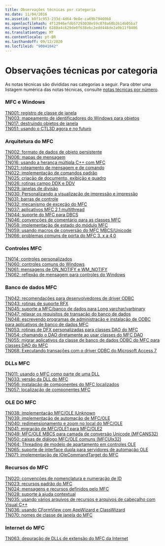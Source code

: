 ```yaml
---
title: Observações técnicas por categoria
ms.date: 11/04/2016
ms.assetid: b9f1c953-233d-4d64-9e8e-ca69b79460b8
ms.openlocfilehash: 4f12946efdb57293038e59c078a68b2614b05ba7
ms.sourcegitcommit: 6280a4c629de0f638ebc2edd446de2a9b11f0406
ms.translationtype: MT
ms.contentlocale: pt-BR
ms.lasthandoff: 09/12/2020
ms.locfileid: "90041842"
---
```

# <a name="technical-notes-by-category"></a>Observações técnicas por categoria

As notas técnicas são divididas nas categorias a seguir. Para obter uma listagem numérica das notas técnicas, consulte [notas técnicas por número](../mfc/technical-notes-by-number.md).

### <a name="mfc-and-windows"></a>MFC e Windows

[TN001: registro de classe de janela](../mfc/tn001-window-class-registration.md)\
[TN003: mapeamento de identificadores do Windows para objetos](../mfc/tn003-mapping-of-windows-handles-to-objects.md)\
[TN017: destruindo objetos de janela](../mfc/tn017-destroying-window-objects.md)\
[TN051: usando o CTL3D agora e no futuro](../mfc/tn051-using-ctl3d-now-and-in-the-future.md)

### <a name="mfc-architecture"></a>Arquitetura do MFC

[TN002: formato de dados de objeto persistente](../mfc/tn002-persistent-object-data-format.md)\
[TN006: mapas de mensagem](../mfc/tn006-message-maps.md)\
[TN016: usando a herança múltipla C++ com MFC](../mfc/tn016-using-cpp-multiple-inheritance-with-mfc.md)\
[TN021: roteamento de mensagem e de comando](../mfc/tn021-command-and-message-routing.md)\
[TN022: implementação de comandos padrão](../mfc/tn022-standard-commands-implementation.md)\
[TN025: criação de documento, exibição e quadro](../mfc/tn025-document-view-and-frame-creation.md)\
[TN026: rotinas campo DDX e DDV](../mfc/tn026-ddx-and-ddv-routines.md)\
[TN029: janelas de divisão](../mfc/tn029-splitter-windows.md)\
[TN030: Personalizando a visualização de impressão e impressão](../mfc/tn030-customizing-printing-and-print-preview.md)\
[TN031: barras de controle](../mfc/tn031-control-bars.md)\
[TN032: mecanismo de exceção do MFC](../mfc/tn032-mfc-exception-mechanism.md)\
[TN037: aplicativos MFC 2,1 multithread](../mfc/tn037-multithreaded-mfc-2-1-applications.md)\
[TN044: suporte do MFC para DBCS](../mfc/tn044-mfc-support-for-dbcs.md)\
[TN046: convenções de comentário para as classes MFC](../mfc/tn046-commenting-conventions-for-the-mfc-classes.md)\
[TN058: implementação de estado do módulo MFC](../mfc/tn058-mfc-module-state-implementation.md)\
[TN059: usando macros de conversão do MFC MBCS/Unicode](../mfc/tn059-using-mfc-mbcs-unicode-conversion-macros.md)\
[TN066: problemas comuns de porta do MFC 3. x a 4,0](../mfc/tn066-common-mfc-3-x-to-4-0-porting-issues.md)

### <a name="mfc-controls"></a>Controles MFC

[TN014: controles personalizados](../mfc/tn014-custom-controls.md)\
[TN060: controles comuns do Windows](../mfc/tn060-the-new-windows-common-controls.md)\
[TN061: mensagens de ON_NOTIFY e WM_NOTIFY](../mfc/tn061-on-notify-and-wm-notify-messages.md)\
[TN062: reflexão de mensagem para controles do Windows](../mfc/tn062-message-reflection-for-windows-controls.md)

### <a name="mfc-database"></a>Banco de dados MFC

[TN042: recomendações para desenvolvedores de driver ODBC](../mfc/tn042-odbc-driver-developer-recommendations.md)\
[TN043: rotinas de suporte RFX](../mfc/tn043-rfx-routines.md)\
[TN045: suporte a MFC/banco de dados para Long varchar/varbinary](../mfc/tn045-mfc-database-support-for-long-varchar-varbinary.md)\
[TN047: relaxar os requisitos de transação do banco de dados](../mfc/tn047-relaxing-database-transaction-requirements.md)\
[TN048: escrevendo programas de administração e instalação de ODBC para aplicativos de banco de dados MFC](../mfc/tn048-writing-odbc-setup-and-administration-programs.md)\
[TN053: rotinas de DFX personalizadas para classes DAO do MFC](../mfc/tn053-custom-dfx-routines-for-dao-database-classes.md)\
[TN054: chamando o DAO diretamente ao usar classes do MFC DAO](../mfc/tn054-calling-dao-directly-while-using-mfc-dao-classes.md)\
[TN055: migrar aplicativos da classe de banco de dados ODBC do MFC para classes DAO do MFC](../mfc/tn055-migrating-mfc-odbc-database-class-applications-to-mfc-dao-classes.md)\
[TN068: Executando transações com o driver ODBC do Microsoft Access 7](../mfc/tn068-performing-transactions-with-the-microsoft-access-7-odbc-driver.md)

### <a name="mfc-dlls"></a>DLLs MFC

[TN011: usando o MFC como parte de uma DLL](../mfc/tn011-using-mfc-as-part-of-a-dll.md)\
[TN033: versão da DLL do MFC](../mfc/tn033-dll-version-of-mfc.md)\
[TN056: instalação de componentes do MFC localizados](../mfc/tn056-installation-of-localized-mfc-components.md)\
[TN057: localização de componentes MFC](../mfc/tn057-localization-of-mfc-components.md)

### <a name="mfc-ole"></a>OLE DO MFC

[TN038: implementação MFC/OLE IUnknown](../mfc/tn038-mfc-ole-iunknown-implementation.md)\
[TN039: implementação de automação de MFC/OLE](../mfc/tn039-mfc-ole-automation-implementation.md)\
[TN040: redimensionamento e zoom no local do MFC/OLE](../mfc/tn040-mfc-ole-in-place-resizing-and-zooming.md)\
[TN041: migração de MFC/OLE1 para MFC/OLE2](../mfc/tn041-mfc-ole1-migration-to-mfc-ole-2.md)\
[TN049: MFC/OLE MBCS para camada de conversão Unicode (MFCANS32)](../mfc/tn049-mfc-ole-mbcs-to-unicode-translation-layer-mfcans32.md)\
[TN050: caixas de diálogo MFC/OLE comuns (MFCUIx32)](../mfc/tn050-mfc-ole-common-dialogs-mfcuix32.md)\
[TN064: Threading de modelo de apartamento em controles OLE](../mfc/tn064-apartment-model-threading-in-activex-controls.md)\
[TN065: suporte de interface dupla para servidores de automação OLE](../mfc/tn065-dual-interface-support-for-ole-automation-servers.md)\
[TN071: implementação de IOleCommandTarget do MFC](../mfc/tn071-mfc-iolecommandtarget-implementation.md)

### <a name="mfc-resources"></a>Recursos do MFC

[TN020: convenções de nomenclatura e numeração de ID](../mfc/tn020-id-naming-and-numbering-conventions.md)\
[TN023: recursos padrão do MFC](../mfc/tn023-standard-mfc-resources.md)\
[TN024: mensagens e recursos definidos pelo MFC](../mfc/tn024-mfc-defined-messages-and-resources.md)\
[TN028: suporte à ajuda contextual](../mfc/tn028-context-sensitive-help-support.md)\
[TN035: usando vários arquivos de recursos e arquivos de cabeçalho com Visual C++](../mfc/tn035-using-multiple-resource-files-and-header-files-with-visual-cpp.md)\
[TN036: usando CFormView com AppWizard e ClassWizard](../mfc/tn036-using-cformview-with-appwizard-and-classwizard.md)\
[TN070: nomes de classe de janela do MFC](../mfc/tn070-mfc-window-class-names.md)

### <a name="mfc-internet"></a>Internet do MFC

[TN063: depuração de DLLs de extensão do MFC da Internet](../mfc/tn063-debugging-internet-extension-dlls.md)
